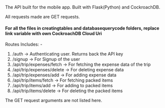 The API built for the mobile app. Built with Flask(Python) and CockroachDB. <br />

All requests made are GET requests. <br />

#### For all the files in creatingtables and databasequerycode folders, replace link variable with own CockroachDB Cloud Uri

Routes Includes: - <br />
1. /auth -> Authenticating user. Returns back the API key <br />
2. /signup -> For Signup of the user <br />
3. /api/trip/expenses/fetch -> For fetching the expense data of the trip <br />
4. /api/trip/expenses/delete -> For deleting expense data <br />
5. /api/trip/expenses/add -> For adding expense data <br />
6. /api/trip/items/fetch -> For fetching packed items <br />
7. /api/trip/items/add -> For adding to packed items <br />
8. /api/trip/items/delete -> For deleting the packed items <br />

The GET request arguments are not listed here.
